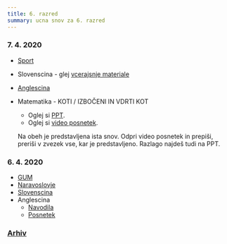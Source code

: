 ```yaml
---
title: 6. razred
summary: ucna snov za 6. razred
---
```


### 7. 4. 2020

* [Sport](sport/2020-04-07-sport.pdf)
* Slovenscina - glej [vcerajsnje materiale](slovenscina/2020-04-06-slovenscina.pdf)
* [Anglescina](anglescina/2020-04-07-anglescina.pdf)
* Matematika - KOTI / IZBOČENI IN VDRTI KOT
    * Oglej si [PPT](matematika/2020-04-07-matematika.pdf).
    * Oglej si [video posnetek](https://www.youtube.com/watch?v=3EiIH3M5anU).

    Na obeh je predstavljena ista snov. Odpri video posnetek in prepiši, preriši v zvezek vse, kar je predstavljeno. Razlago najdeš tudi na PPT.



### 6. 4. 2020

* [GUM](gum/opera.pdf)
* [Naravoslovje](naravoslovje/2020-04-06-naravoslovje.pdf)
* [Slovenscina](slovenscina/2020-04-06-slovenscina.pdf)
* Anglescina
    * [Navodila](anglescina/2020-04-06-anglescina.pdf)
    * [Posnetek](anglescina/2020-04-06-anglescina.mp3)

### [Arhiv](arhiv.md)